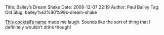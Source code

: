 Title: Bailey’s Dream Shake
Date: 2008-12-07 22:19
Author: Paul Bailey
Tag: Old
Slug: bailey%e2%80%99s-dream-shake

[This cocktail’s name](http://www.drinksmixer.com/drink1012.html) made
me laugh. Sounds like the sort of thing that I definitely wouldn’t drink
though!
